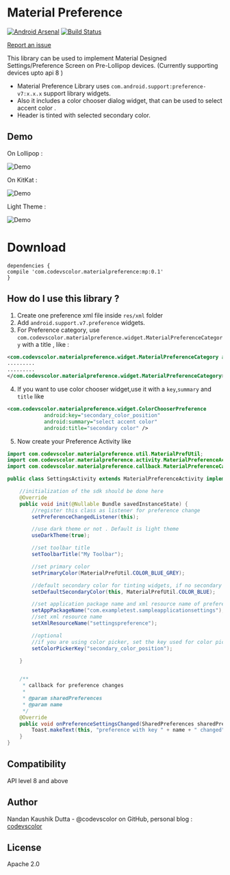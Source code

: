 Material Preference
==================
[![Android Arsenal](https://img.shields.io/badge/Android%20Arsenal-MaterialPreference-green.svg?style=true)](https://android-arsenal.com/details/1/3705)
[![Build Status](https://travis-ci.org/codevscolor/MaterialPreference.svg?branch=master)](https://travis-ci.org/codevscolor/MaterialPreference)

[Report an issue][1]


This library can be used to implement Material Designed Settings/Preference Screen on Pre-Lollipop devices.
(Currently supporting devices upto api 8 )

- Material Preference Library uses `com.android.support:preference-v7:x.x.x` support library widgets.
- Also it includes a color chooser dialog widget, that can be used to select accent color .
- Header is tinted with selected secondary color.

Demo
--
On Lollipop :

![Demo](https://s33.postimg.org/cmumlk7in/lollipop.gif)

On KitKat :

![Demo](https://s33.postimg.org/vhqtvfoj3/KITKAT.gif)

Light Theme :

![Demo](https://s33.postimg.org/qcgfm4erj/lollipop_light.gif)

Download
==

```
dependencies {
compile 'com.codevscolor.materialpreference:mp:0.1'
}
```

How do I use this library ?
-------------------

1. Create one preference xml file inside ``res/xml`` folder
2. Add `android.support.v7.preference` widgets.
3. For Preference category, use `com.codevscolor.materialpreference.widget.MaterialPreferenceCategory` with a title , like : 
```xml
<com.codevscolor.materialpreference.widget.MaterialPreferenceCategory android:title="Category one">
.........
.........
</com.codevscolor.materialpreference.widget.MaterialPreferenceCategory>
```

4. If you want to use color chooser widget,use it with a `key`,`summary` and `title` like 
```xml
<com.codevscolor.materialpreference.widget.ColorChooserPreference
            android:key="secondary_color_position"
            android:summary="select accent color"
            android:title="secondary color" />
```

5. Now create your Preference Activity like 
```java
import com.codevscolor.materialpreference.util.MaterialPrefUtil;
import com.codevscolor.materialpreference.activity.MaterialPreferenceActivity;
import com.codevscolor.materialpreference.callback.MaterialPreferenceCallback;

public class SettingsActivity extends MaterialPreferenceActivity implements MaterialPreferenceCallback {

    //initialization of the sdk should be done here
    @Override
    public void init(@Nullable Bundle savedInstanceState) {
        //register this class as listener for preference change
        setPreferenceChangedListener(this);

        //use dark theme or not . Default is light theme
        useDarkTheme(true);

        //set toolbar title
        setToolbarTitle("My Toolbar");

        //set primary color
        setPrimaryColor(MaterialPrefUtil.COLOR_BLUE_GREY);

        //default secondary color for tinting widgets, if no secondary color is used yet
        setDefaultSecondaryColor(this, MaterialPrefUtil.COLOR_BLUE);

        //set application package name and xml resource name of preference
        setAppPackageName("com.exampletest.sampleapplicationsettings");
        //set xml resource name
        setXmlResourceName("settingspreference");

        //optional
        //if you are using color picker, set the key used for color picker in the xml preference
        setColorPickerKey("secondary_color_position");

    }


    /**
     * callback for preference changes
     *
     * @param sharedPreferences
     * @param name
     */
    @Override
    public void onPreferenceSettingsChanged(SharedPreferences sharedPreferences, String name) {
        Toast.makeText(this, "preference with key " + name + " changed", Toast.LENGTH_LONG).show();
    }
}

```

Compatibility
-------------

API level 8 and above

Author
------
Nandan Kaushik Dutta - @codevscolor on GitHub, personal blog : [codevscolor][2]

License
-------
Apache 2.0

[1]: https://github.com/codevscolor/MaterialPreference/issues
[2]: https://codevscolor.com
